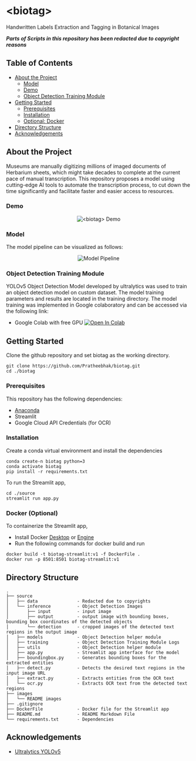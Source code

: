 # \<biotag\>
Handwritten Labels Extraction and Tagging in Botanical Images

***Parts of Scripts in this repository has been redacted due to copyright reasons***

## Table of Contents

* [About the Project](#about-the-project)
  * [Model](#model)
  * [Demo](#demo)
  * [Object Detection Training Module](#object-detection-training-module)
* [Getting Started](#getting-started)
  * [Prerequisites](#prerequisites)
  * [Installation](#installation)
  * [Optional: Docker](#docker-optional)
* [Directory Structure](#directory-structure)
* [Acknowledgements](#acknowledgements)
  

## About the Project

Museums are manually digitizing millions of imaged documents of Herbarium sheets, which might take decades to complete at the current pace of manual transcription. This repository proposes a model using cutting-edge AI tools to automate the transcription process, to cut down the time significantly and facilitate faster and easier access to resources. 

### Demo
<p align="center">
  <img src="https://github.com/Pratheebhak/biotag/blob/master/images/finaldemo.gif" alt="<biotag> Demo"/>
</p>

### Model
The model pipeline can be visualized as follows:
<p align="center">
  <img src="https://github.com/Pratheebhak/biotag/blob/master/images/Model.PNG" alt="Model Pipeline"/>
</p>

### Object Detection Training Module

YOLOv5 Object Detection Model developed by ultralytics was used to train an object detection model on custom dataset. The model training parameters and results are located in the training directory. The model training was implemented in Google colaboratory and can be accessed via the following link:
* Google Colab with free GPU
[![Open In Colab](https://colab.research.google.com/assets/colab-badge.svg)](https://colab.research.google.com/github/Pratheebhak/biotag/blob/master/source/training/YOLOv5_Training_Module.ipynb)

## Getting Started

Clone the github repository and set biotag as the working directory.
```
git clone https://github.com/Pratheebhak/biotag.git   
cd ./biotag
```

### Prerequisites
This repository has the following dependencies:
* [Anaconda](https://docs.anaconda.com/anaconda/install/)
* Streamlit
* Google Cloud API Credentials (for OCR)

### Installation

Create a conda virtual environment and install the dependencies
```
conda create-n biotag python=3   
conda activate biotag   
pip install -r requirements.txt   
```
To run the Streamlit app,
```
cd ./source
streamlit run app.py
```

### Docker (Optional)
To containerize the Streamlit app,
* Install Docker [Desktop](https://www.docker.com/products/docker-desktop) or [Engine](https://docs.docker.com/engine/)
* Run the following commands for docker build and run
```
docker build -t biotag-streamlit:v1 -f DockerFile .
docker run -p 8501:8501 biotag-streamlit:v1
```
## Directory Structure

```
.
├── source
│   ├── data               - Redacted due to copyrights
│   └── inference          - Object Detection Images         
│       ├── input          - input image       
│       ├── output         - output image with bounding boxes, bounding box coordinates of the detected objects
│       └── detection      - cropped images of the detected text regions in the output image
│   ├── models             - Object Detection helper module
│   ├── training           - Object Detection Training Module Logs
│   ├── utils              - Object Detection helper module
│   ├── app.py             - Streamlit app interface for the model
│   ├── boundingbox.py     - Generates bounding boxes for the extracted entities
│   ├── detect.py          - Detects the desired text regions in the input image URL
│   ├── extract.py         - Extracts entities from the OCR text
│   └── ocr.py             - Extracts OCR text from the detected text regions
├── images
│   └── README images
├── .gitignore
├── DockerFile             - Docker file for the Streamlit app
├── README.md              - README Markdown File
└── requirements.txt       - Dependencies

```

## Acknowledgements
* [Ultralytics YOLOv5](https://github.com/ultralytics/yolov5)





